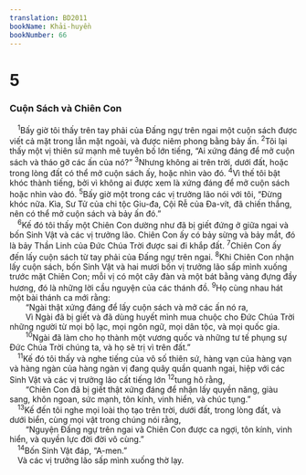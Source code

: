 ```yaml
---
translation: BD2011
bookName: Khải-huyền 
bookNumber: 66
---
```


<div class="title"><h1>5</h1><h3>Cuộn Sách và Chiên Con</h3></div>
<span class="verse kh_5_1"> <sup>1</sup>Bấy giờ tôi thấy trên tay phải của Ðấng ngự trên ngai một cuộn sách được viết cả mặt trong lẫn mặt ngoài, và được niêm phong bằng bảy ấn. </span>
<span class="verse kh_5_2"><sup>2</sup>Tôi lại thấy một vị thiên sứ mạnh mẽ tuyên bố lớn tiếng, “Ai xứng đáng để mở cuộn sách và tháo gỡ các ấn của nó?” </span>
<span class="verse kh_5_3"><sup>3</sup>Nhưng không ai trên trời, dưới đất, hoặc trong lòng đất có thể mở cuộn sách ấy, hoặc nhìn vào đó. </span>
<span class="verse kh_5_4"><sup>4</sup>Vì thế tôi bật khóc thành tiếng, bởi vì không ai được xem là xứng đáng để mở cuộn sách hoặc nhìn vào đó. </span>
<span class="verse kh_5_5"><sup>5</sup>Bấy giờ một trong các vị trưởng lão nói với tôi, “Ðừng khóc nữa. Kìa, Sư Tử của chi tộc Giu-đa, Cội Rễ của Ða-vít, đã chiến thắng, nên có thể mở cuộn sách và bảy ấn đó.”<br/></span>
<span class="verse kh_5_6"> <sup>6</sup>Kế đó tôi thấy một Chiên Con dường như đã bị giết đứng ở giữa ngai và bốn Sinh Vật và các vị trưởng lão. Chiên Con ấy có bảy sừng và bảy mắt, đó là bảy Thần Linh của Ðức Chúa Trời được sai đi khắp đất. </span>
<span class="verse kh_5_7"><sup>7</sup>Chiên Con ấy đến lấy cuộn sách từ tay phải của Ðấng ngự trên ngai. </span>
<span class="verse kh_5_8"><sup>8</sup>Khi Chiên Con nhận lấy cuộn sách, bốn Sinh Vật và hai mươi bốn vị trưởng lão sấp mình xuống trước mặt Chiên Con; mỗi vị có một cây đàn và một bát bằng vàng đựng đầy hương, đó là những lời cầu nguyện của các thánh đồ. </span>
<span class="verse kh_5_9"><sup>9</sup>Họ cùng nhau hát một bài thánh ca mới rằng:<br/>  “Ngài thật xứng đáng để lấy cuộn sách và mở các ấn nó ra,<br/>  Vì Ngài đã bị giết và đã dùng huyết mình mua chuộc cho Ðức Chúa Trời những người từ mọi bộ lạc, mọi ngôn ngữ, mọi dân tộc, và mọi quốc gia.<br/></span>
<span class="verse kh_5_10">  <sup>10</sup>Ngài đã làm cho họ thành một vương quốc và những tư tế phụng sự Ðức Chúa Trời chúng ta, và họ sẽ trị vì trên đất.”<br/></span>
<span class="verse kh_5_11"> <sup>11</sup>Kế đó tôi thấy và nghe tiếng của vô số thiên sứ, hàng vạn của hàng vạn và hàng ngàn của hàng ngàn vị đang quây quần quanh ngai, hiệp với các Sinh Vật và các vị trưởng lão cất tiếng lớn </span>
<span class="verse kh_5_12"><sup>12</sup>tung hô rằng,<br/>  “Chiên Con đã bị giết thật xứng đáng để nhận lấy quyền năng, giàu sang, khôn ngoan, sức mạnh, tôn kính, vinh hiển, và chúc tụng.”<br/></span>
<span class="verse kh_5_13"> <sup>13</sup>Kế đến tôi nghe mọi loài thọ tạo trên trời, dưới đất, trong lòng đất, và dưới biển, cùng mọi vật trong chúng nói rằng,<br/>  “Nguyện Ðấng ngự trên ngai và Chiên Con được ca ngợi, tôn kính, vinh hiển, và quyền lực đời đời vô cùng.”<br/></span>
<span class="verse kh_5_14"> <sup>14</sup>Bốn Sinh Vật đáp, “A-men.”<br/> Và các vị trưởng lão sấp mình xuống thờ lạy.<br/></span>
